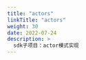 ```yaml
---
title: "actors"
linkTitle: "actors"
weight: 30
date: 2022-07-24
description: >
  sdk子项目：actor模式实现
---
```




